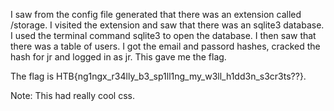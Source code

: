 I saw from the config file generated that there was an extension called /storage. I visited the extension and saw that there was an sqlite3 database. I used the terminal command sqlite3 to open the database. I then saw that there was a table of users. I got the email and passord hashes, cracked the hash for jr and logged in as jr. This gave me the flag.

The flag is HTB{ng1ngx_r34lly_b3_sp1ll1ng_my_w3ll_h1dd3n_s3cr3ts??}.

Note: This had really cool css.
